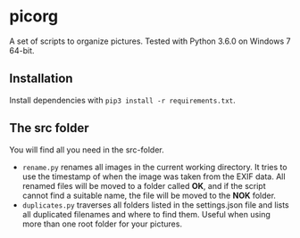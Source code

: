 # picorg
A set of scripts to organize pictures. Tested with Python 3.6.0 on Windows 7 64-bit.

## Installation
Install dependencies with `pip3 install -r requirements.txt`.

## The src folder
You will find all you need in the src-folder.

* `rename.py` renames all images in the current working directory. It tries to use the timestamp of when the image was taken from the EXIF data. All renamed files will be moved to a folder called **OK**, and if the script cannot find a suitable name, the file will be moved to the **NOK** folder.
* `duplicates.py` traverses all folders listed in the settings.json file and lists all duplicated filenames and where to find them. Useful when using more than one root folder for your pictures.